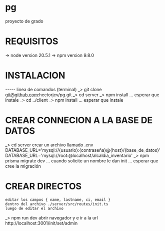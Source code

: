 # pg
proyecto de grado

# REQUISITOS
-> node version 20.5.1
-> npm version 9.8.0

# INSTALACION
----- linea de comandos (terminal)
_> git clone git@github.com:hectorjcv/pg.git
_> cd server
_> npm install
... esperar que instale
_> cd ../client
_> npm install
... esperar que instale

# CREAR CONNECION A LA BASE DE DATOS
_>  cd server
    crear un archivo llamado .env
    DATABASE_URL='mysql://{usuario}:{contraseña}@{host}/{base_de_datos}'
    DATABASE_URL='mysql://root:@localhost/alcaldia_inventario'
_>  npm prisma migrate dev
    ... cuando solicite un nombre le dan init
    ... esperar que cree la migración

# CREAR DIRECTOS    
    editar los campos { name, lastname, ci, email }
    dentro del archivo ./server/src/routes/init.ts
    luego de editar el archivo
_>  npm run dev
    abrir navegador y e ir a la url http://localhost:3001/init/set/admin
